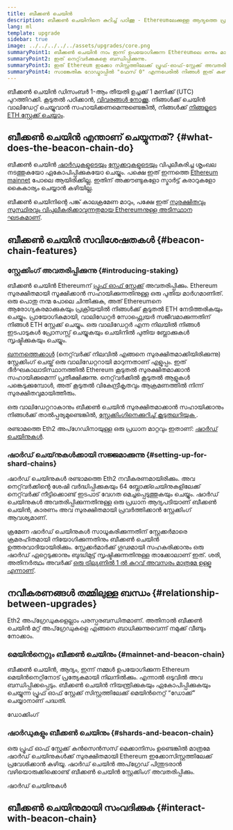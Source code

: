 ```yaml
---
title: ബീക്കൺ ചെയിൻ
description: ബീക്കൺ ചെയിനിനെ കുറിച്ച് പഠിക്കൂ - Ethereumലേക്കുള്ള ആദ്യത്തെ പ്രധാന Eth2 നവീകരണം.
lang: ml
template: upgrade
sidebar: true
image: ../../../../../assets/upgrades/core.png
summaryPoint1: ബീക്കൺ ചെയിൻ നാം ഇന്ന് ഉപയോഗിക്കുന്ന Ethereumലെ ഒന്നും മാറ്റുന്നില്ല.
summaryPoint2: ഇത് നെറ്റ്‌വർക്കുകളെ ബന്ധിപ്പിക്കുന്നു.
summaryPoint3: ഇത് Ethereum ഇക്കോ സിസ്റ്റത്തിലേക്ക്‌ പ്രൂഫ്-ഓഫ്-സ്റ്റേക്ക് അവതരിപ്പിക്കുന്നു.
summaryPoint4: സാങ്കേതിക റോഡ്മാപ്പിൽ "ഫേസ് 0" എന്നപേരിൽ നിങ്ങൾ ഇത് കണ്ടിട്ടുണ്ടാവും.
---
```


<UpgradeStatus isShipped dateKey="page-upgrades-beacon-date">
    ബീക്കൺ ചെയിൻ ഡിസംബർ 1-ആം തീയതി ഉച്ചക്ക് 1 മണിക്ക് (UTC) പുറത്തിറക്കി. കൂടുതൽ പഠിക്കാൻ, <a href="https://beaconscan.com/">വിവരങ്ങൾ നോക്കൂ</a>. നിങ്ങൾക്ക് ചെയിൻ വാലിഡേറ്റ് ചെയ്യുവാൻ സഹായിക്കണമെന്നുണ്ടെങ്കിൽ, നിങ്ങള്‍ക്ക് <a href="/staking/">നിങ്ങളുടെ ETH സ്റ്റേക്ക് ചെയ്യാം</a>.
</UpgradeStatus>

## ബീക്കൺ ചെയിൻ എന്താണ് ചെയ്യുന്നത്? {#what-does-the-beacon-chain-do}

ബീക്കൺ ചെയിൻ [ഷാർഡുകളുടെയും](/upgrades/sharding/) [സ്റ്റേക്കറുകളുടെയും](/staking/) വിപുലീകരിച്ച ശൃംഖല നടത്തുകയോ ഏകോപിപ്പിക്കുകയോ ചെയ്യും. പക്ഷെ ഇത് ഇന്നത്തെ [Ethereum mainnet](/glossary/#mainnet) പോലെ ആയിരിക്കില്ല. ഇതിന് അക്കൗണ്ടുകളോ സ്മാർട്ട് കരാറുകളോ കൈകാര്യം ചെയ്യാൻ കഴിയില്ല.

ബീക്കൺ ചെയിനിന്റെ പങ്ക് കാലക്രമേണ മാറും, പക്ഷേ ഇത് [സുരക്ഷിതവും സുസ്ഥിരവും വിപുലീകരിക്കാവുന്നതുമായ Ethereumനുള്ള അടിസ്ഥാന ഘടകമാണ്](/upgrades/vision/).

## ബീക്കൺ ചെയിൻ സവിശേഷതകൾ {#beacon-chain-features}

### സ്റ്റേക്കിംഗ് അവതരിപ്പിക്കുന്നു {#introducing-staking}

ബീക്കൺ ചെയിൻ Ethereumന് [പ്രൂഫ് ഓഫ് സ്റ്റേക്ക്](/developers/docs/consensus-mechanisms/pos/) അവതരിപ്പിക്കും. Ethereum സുരക്ഷിതമായി സൂക്ഷിക്കാൻ സഹായിക്കുന്നതിനുള്ള ഒരു പുതിയ മാർഗമാണിത്. ഒരു പൊതു നന്മ പോലെ ചിന്തിക്കുക, അത് Ethereumനെ ആരോഗ്യകരമാക്കുകയും പ്രക്രിയയിൽ നിങ്ങൾക്ക് കൂടുതൽ ETH നേടിത്തരികയും ചെയ്യും. പ്രായോഗികമായി, വാലിഡേറ്റർ സോഫ്റ്റ്വെയർ സജീവമാക്കുന്നതിന് നിങ്ങൾ ETH സ്റ്റേക്ക് ചെയ്യും. ഒരു വാലിഡേറ്റർ എന്ന നിലയിൽ നിങ്ങൾ ഇടപാടുകൾ പ്രോസസ്സ് ചെയ്യുകയും ചെയിനിൽ പുതിയ ബ്ലോക്കുകൾ സൃഷ്ടിക്കുകയും ചെയ്യും.

[ഖനനത്തെക്കാൾ](/developers/docs/mining/) (നെറ്റ്‌വർക്ക് നിലവിൽ എങ്ങനെ സുരക്ഷിതമാക്കിയിരിക്കുന്നു) സ്റ്റേക്കിംഗ് ചെയ്ത് ഒരു വാലിഡേറ്ററായി മാറുന്നതാണ് എളുപ്പം. ഇത് ദീർഘകാലാടിസ്ഥാനത്തിൽ Ethereum കൂടുതൽ സുരക്ഷിതമാക്കാൻ സഹായിക്കുമെന്ന് പ്രതീക്ഷിക്കുന്നു. നെറ്റ്‌വർക്കിൽ കൂടുതൽ ആളുകൾ പങ്കെടുക്കുമ്പോൾ, അത് കൂടുതൽ വികേന്ദ്രീകൃതവും ആക്രമണത്തിൽ നിന്ന് സുരക്ഷിതവുമായിത്തീരും.

<InfoBanner emoji=":money_bag:">
ഒരു വാലിഡേറ്ററാകാനും ബീക്കൺ ചെയിൻ സുരക്ഷിതമാക്കാൻ സഹായിക്കാനും നിങ്ങൾക്ക് താൽപ്പര്യമുണ്ടെങ്കിൽ, <a href="/staking/">സ്റ്റേക്കിംഗിനെക്കുറിച്ച് കൂടുതലറിയുക </a>.
</InfoBanner>

രണ്ടാമത്തെ Eth2 അപ്‌ഗേഡിനായുള്ള ഒരു പ്രധാന മാറ്റവും ഇതാണ്: [ഷാർഡ് ചെയിനുകൾ](/upgrades/sharding/).

### ഷാർഡ് ചെയ്‌നുകൾക്കായി സജ്ജമാക്കുന്നു {#setting-up-for-shard-chains}

ഷാർഡ് ചെയിനുകൾ രണ്ടാമത്തെ Eth2 നവീകരണമായിരിക്കും. അവ നെറ്റ്‌വർക്കിന്റെ ശേഷി വർദ്ധിപ്പിക്കുകയും 64 ബ്ലോക്ക്ചെയിനുകളിലേക്ക് നെറ്റ്‌വർക്ക് നീട്ടിക്കൊണ്ട് ഇടപാട് വേഗത മെച്ചപ്പെടുത്തുകയും ചെയ്യും. ഷാർഡ് ചെയിനുകൾ അവതരിപ്പിക്കുന്നതിനുള്ള ഒരു പ്രധാന ആദ്യപടിയാണ് ബീക്കൺ ചെയിൻ, കാരണം അവ സുരക്ഷിതമായി പ്രവർത്തിക്കാൻ സ്റ്റേക്കിംഗ് ആവശ്യമാണ്.

ക്രമേണ ഷാർഡ് ചെയിനുകൾ സാധൂകരിക്കുന്നതിന് സ്റ്റേക്കർമാരെ ക്രമരഹിതമായി നിയോഗിക്കുന്നതിനും ബീക്കൺ ചെയിൻ ഉത്തരവാദിയായിരിക്കും. സ്റ്റേക്കർമാർക്ക് ഗൂഢമായി സഹകരിക്കാനും ഒരു ഷാര്‍ഡ് ഏറ്റെടുക്കാനും ബുദ്ധിമുട്ട് സൃഷ്ടിക്കുന്നതിനുള്ള താക്കോലാണ് ഇത്. ശരി, അതിനർത്ഥം അവർക്ക് [ഒരു ട്രില്യണിൽ 1 ൽ കുറവ് അവസരം മാത്രമേ ഉള്ളൂ എന്നാണ്](https://medium.com/@chihchengliang/minimum-committee-size-explained-67047111fa20).

## നവീകരണങ്ങൾ തമ്മിലുള്ള ബന്ധം {#relationship-between-upgrades}

Eth2 അപ്‌ഗ്രേഡുകളെല്ലാം പരസ്പരബന്ധിതമാണ്. അതിനാൽ ബീക്കൺ ചെയിൻ മറ്റ് അപ്‌ഗ്രേഡുകളെ എങ്ങനെ ബാധിക്കുന്നുവെന്ന് നമുക്ക് വീണ്ടും നോക്കാം.

### മെയിൻനെറ്റും ബീക്കൺ ചെയിനും {#mainnet-and-beacon-chain}

ബീക്കൺ ചെയിൻ, ആദ്യം, ഇന്ന് നമ്മൾ ഉപയോഗിക്കുന്ന Ethereum മെയിൻനെറ്റിനോട് പ്രത്യേകമായി നിലനിൽക്കും. എന്നാൽ ഒടുവിൽ അവ ബന്ധിപ്പിക്കപ്പെടും. ബീക്കൺ ചെയിൻ നിയന്ത്രിക്കുകയും ഏകോപിപ്പിക്കുകയും ചെയ്യുന്ന പ്രൂഫ് ഓഫ് സ്റ്റേക്ക് സിസ്റ്റത്തിലേക്ക് മെയിൻനെറ്റ് “ഡോക്ക്” ചെയ്യാനാണ് പദ്ധതി.

<ButtonLink to="/upgrades/merge/">ഡോക്കിംഗ്</ButtonLink>

### ഷാർഡുകളും ബീക്കൺ ചെയിനും {#shards-and-beacon-chain}

ഒരു പ്രൂഫ് ഓഫ് സ്റ്റേക്ക് കന്‍സെന്‍സസ് മെക്കാനിസം ഉണ്ടെങ്കില്‍ മാത്രമേ ഷാർഡ് ചെയിനുകൾക്ക് സുരക്ഷിതമായി Ethereum ഇക്കോസിസ്റ്റത്തിലേക്ക് പ്രവേശിക്കാൻ കഴിയൂ. ഷാർഡ് ചെയിൻ അപ്‌ഗ്രേഡ് പിന്തുടരാൻ വഴിയൊരുക്കിക്കൊണ്ട് ബീക്കൺ ചെയിൻ സ്റ്റേക്കിംഗ് അവതരിപ്പിക്കും.

<ButtonLink to="/upgrades/sharding/">ഷാർഡ് ചെയിനുകള്‍</ButtonLink>

<Divider />

## ബീക്കൺ ചെയിനുമായി സംവദിക്കുക {#interact-with-beacon-chain}

<BeaconChainActions />
